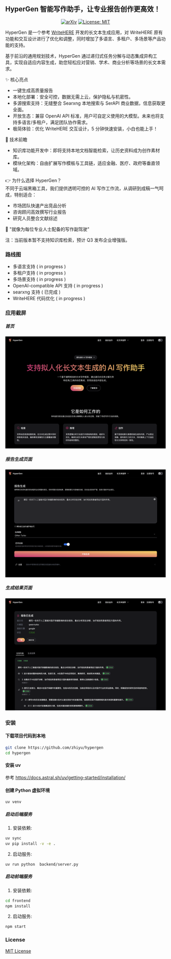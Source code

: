 ## HyperGen 智能写作助手，让专业报告创作更高效！

<p align="center">
  <a href="https://arxiv.org/abs/2503.08275"><img src="https://img.shields.io/badge/arXiv-2503.08275-b31b1b.svg" alt="arXiv"></a>
  <a href="https://opensource.org/licenses/MIT"><img src="https://img.shields.io/badge/License-MIT-yellow.svg" alt="License: MIT"></a>
</p>

HyperGen 是一个参考 [WriteHERE](https://github.com/principia-ai/WriteHERE) 开发的长文本生成应用，对 WriteHERE 原有功能和交互设计进行了优化和调整，同时增加了多语言、多租户、多场景等产品功能的支持。

基于前沿的通用规划技术，HyperGen 通过递归式任务分解与动态集成异构工具，实现自适应内容生成，助您轻松应对营销、学术、商业分析等场景的长文本需求。

✨ 核心亮点

- 一键生成高质量报告
- 本地化部署：安全可控，数据无需上云，保护隐私与机密性。
- 多源搜索支持：无缝整合 Searxng 本地搜索与 SerAPI 商业数据，信息获取更全面。
- 开放生态：兼容 OpenAI API 标准，用户可自定义使用的大模型。未来也将支持多语言/多租户，满足团队协作需求。
- 极简体验：优化 WriteHERE 交互设计，5 分钟快速安装，小白也能上手！

🔧 技术前瞻

- 知识库功能开发中：即将支持本地文档智能检索，让历史资料成为创作素材库。
- 模块化架构：自由扩展写作模板与工具链，适应金融、医疗、政府等垂直领域。

👉 为什么选择 HyperGen？  
不同于云端黑箱工具，我们提供透明可控的 AI 写作工作流，从调研到成稿一气呵成，特别适合：

- 市场团队快速产出竞品分析
- 咨询顾问高效撰写行业报告
- 研究人员整合文献综述

🌟 "就像为每位专业人士配备的写作副驾驶"

注：当前版本暂不支持知识库检索，预计 Q3 发布企业增强版。

### 路线图

- 多语言支持 ( in progress )
- 多租户支持 ( in progress )
- 多场景支持 ( in progress )
- OpenAI-compatible API 支持 ( in progress )
- searxng 支持 ( 已完成 )
- WriteHERE 代码优化 ( in progress )

### 应用截屏

##### 首页

![screenshots](./assets/1.png)

##### 报告生成页面

![screenshots](./assets/2.png)

##### 生成结果页面

![screenshots](./assets/3.png)

### 安装

#### 下载项目代码到本地

```bash
git clone https://github.com/zhiyu/hypergen
cd hypergen
```

#### 安装 uv

参考 https://docs.astral.sh/uv/getting-started/installation/

#### 创建 Python 虚拟环境

```bash
uv venv
```

##### 启动后端服务

1. 安装依赖:

```bash
uv sync
uv pip install -v -e .
```

2. 启动服务:

```bash
uv run python  backend/server.py
```

##### 启动前端服务

1. 安装依赖:

```bash
cd frontend
npm install
```

2. 启动服务:

```bash
npm start
```

### License

[MIT License](LICENSE)
